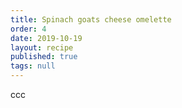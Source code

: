 ```yaml
---
title: Spinach goats cheese omelette
order: 4
date: 2019-10-19
layout: recipe
published: true
tags: null
---
```

ccc